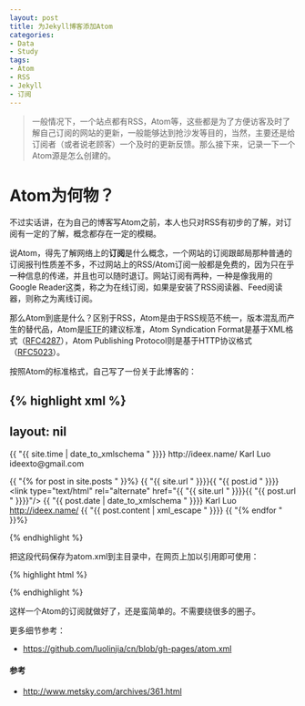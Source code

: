 ```yaml
---
layout: post
title: 为Jekyll博客添加Atom
categories:
- Data
- Study
tags:
- Atom
- RSS
- Jekyll
- 订阅
---
```


> 一般情况下，一个站点都有RSS，Atom等，这些都是为了方便访客及时了解自己订阅的网站的更新，一般能够达到抢沙发等目的，当然，主要还是给订阅者（或者说老顾客）一个及时的更新反馈。那么接下来，记录一下一个Atom源是怎么创建的。   

# Atom为何物？  
不过实话讲，在为自己的博客写Atom之前，本人也只对RSS有初步的了解，对订阅有一定的了解，概念都存在一定的模糊。  


说Atom，得先了解网络上的**订阅**是什么概念，一个网站的订阅跟邮局那种普通的订阅报刊性质差不多，不过网站上的RSS/Atom订阅一般都是免费的，因为只在乎一种信息的传递，并且也可以随时退订。网站订阅有两种，一种是像我用的Google Reader这类，称之为在线订阅，如果是安装了RSS阅读器、Feed阅读器，则称之为离线订阅。  

那么Atom到底是什么？区别于RSS，Atom是由于RSS规范不统一，版本混乱而产生的替代品，Atom是[IETF](http://baike.baidu.com/view/155093.htm)的建议标准，Atom Syndication Format是基于XML格式（[RFC4287](http://tools.ietf.org/html/rfc4287)），Atom Publishing Protocol则是基于HTTP协议格式（[RFC5023](http://tools.ietf.org/html/rfc5023)）。  

按照Atom的标准格式，自己写了一份关于此博客的：  

{% highlight xml %}
---
layout: nil
---
<?xml version="1.0"?>
<feed xmlns="http://www.w3.org/2005/Atom">
 
  <title>ideex.name</title>
  <link href="http://ideex.name/"/>
  <link type="application/atom+xml" rel="self" href="http://ideex.name/cn/atom.xml"/>
  <updated>{{ "{{ site.time | date_to_xmlschema " }}}}</updated>
  <id>http://ideex.name/</id>
  <author>
    <name>Karl Luo</name>
    <email>ideexto@gmail.com</email>
  </author>


 {{ "{% for post in site.posts " }}%}
  <entry>
    <id>{{ "{{ site.url " }}}}{{ "{{ post.id " }}}}</id>
    <link type="text/html" rel="alternate" href="{{ "{{ site.url " }}}}{{ "{{ post.url " }}}}"/>
    <title>{{ "{{ post.title | xml_escape " }}}}</title>
    <updated>{{ "{{ post.date | date_to_xmlschema " }}}}</updated>
    <author>
      <name>Karl Luo</name>
      <uri>http://ideex.name/</uri>
    </author>
    <content type="html">{{ "{{ post.content | xml_escape " }}}}</content>
  </entry>
 {{ "{% endfor " }}%}

</feed>
{% endhighlight %}     



把这段代码保存为atom.xml到主目录中，在网页上加以引用即可使用：   

{% highlight html %}
<link href="{{ site.url }}/atom.xml" rel="alternate" title="Atom Rss" type="application/atom+xml" />
{% endhighlight %}    

这样一个Atom的订阅就做好了，还是蛮简单的。不需要绕很多的圈子。  

更多细节参考：  

- <https://github.com/luolinjia/cn/blob/gh-pages/atom.xml>



#### 参考  
- <http://www.metsky.com/archives/361.html>